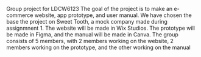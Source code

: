 Group project for LDCW6123
The goal of the project is to make an e-commerce website, app prototype, and user manual. We have chosen the base the project on Sweet Tooth, a mock company made during assignmnent 1. The website will be made in Wix Studios. The prototype will be made in Figma, and the manual will be made in Canva. The group consists of 5 members, with 2 members working on the website, 2 members working on the prototype, and the other working on the manual
